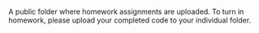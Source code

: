 A public folder where homework assignments are uploaded.
To turn in homework, please upload your completed code to your individual folder.
